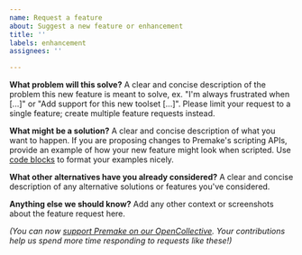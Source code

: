 ```yaml
---
name: Request a feature
about: Suggest a new feature or enhancement
title: ''
labels: enhancement
assignees: ''

---
```


**What problem will this solve?**
A clear and concise description of the problem this new feature is meant to solve, ex. "I'm always frustrated when [...]" or "Add support for this new toolset [...]". Please limit your request to a single feature; create multiple feature requests instead.

**What might be a solution?**
A clear and concise description of what you want to happen. If you are proposing changes to Premake's scripting APIs, provide an example of how your new feature might look when scripted. Use [code blocks](https://help.github.com/en/articles/creating-and-highlighting-code-blocks) to format your examples nicely.

**What other alternatives have you already considered?**
A clear and concise description of any alternative solutions or features you've considered.

**Anything else we should know?**
Add any other context or screenshots about the feature request here.

*(You can now [support Premake on our OpenCollective](https://opencollective.com/premake). Your contributions help us spend more time responding to requests like these!)*
